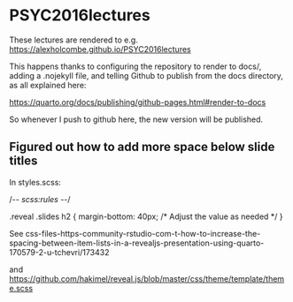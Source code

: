 # PSYC2016lectures

These lectures are rendered to e.g. https://alexholcombe.github.io/PSYC2016lectures

This happens thanks to configuring the repository to render to docs/, adding a .nojekyll file, and telling Github to publish from the docs directory, as all explained here:

https://quarto.org/docs/publishing/github-pages.html#render-to-docs

So whenever I push to github here, the new version will be published.

## Figured out how to add more space below slide titles

In styles.scss:

/*-- scss:rules --*/

.reveal .slides h2 {
    margin-bottom: 40px; /* Adjust the value as needed */
}


See
css-files-https-community-rstudio-com-t-how-to-increase-the-spacing-between-item-lists-in-a-revealjs-presentation-using-quarto-170579-2-u-tchevri/173432

and https://github.com/hakimel/reveal.js/blob/master/css/theme/template/theme.scss